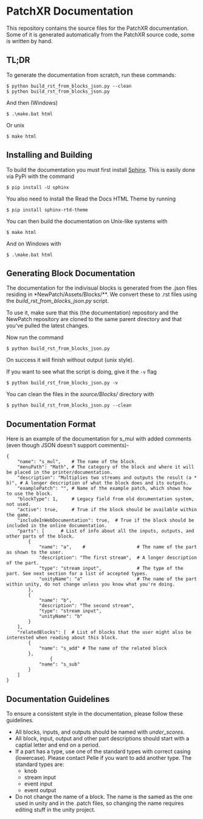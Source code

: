 # PatchXR Documentation

This repository contains the source files for the PatchXR documentation. Some of it
is generated automatically from the PatchXR source code, some is written by hand.

## TL;DR

To generate the documentation from scratch, run these commands:
```
$ python build_rst_from_blocks_json.py --clean
$ python build_rst_from_blocks_json.py
```

And then (Windows)
```
$ .\make.bat html
```

Or unix
```
$ make html
```

## Installing and Building

To build the documentation you must first install [Sphinx](https://www.sphinx-doc.org/).
This is easily done via PyPi with the command

```
$ pip install -U sphinx
```

You also need to install the Read the Docs HTML Theme by running

```
$ pip install sphinx-rtd-theme
```

You can then build the documentation on Unix-like systems with

```
$ make html
```

And on Windows with

```
$ .\make.bat html
```

## Generating Block Documentation

The documentation for the indivisual blocks is generated from the .json files residing
in *NewPatch/Assets/Blocks/**. We convert these to .rst files using the *build_rst_from_blocks_json.py* script.

To use it, make sure that this (the documentation) repository and the NewPatch repository are
cloned to the same parent directory and that you've pulled the latest changes.

Now run the command
```
$ python build_rst_from_blocks_json.py
```
On success it will finish without output (unix style).

If you want to see what the script is doing, give it the `-v` flag
```
$ python build_rst_from_blocks_json.py -v
```

You can clean the files in the *source/Blocks/* directory with
```
$ python build_rst_from_blocks_json.py --clean
```

## Documentation Format

Here is an example of the documentation for s_mul with added comments (even though JSON
doesn't support comments)-

```
{
    "name": "s_mul",    # The name of the block.
    "menuPath": "Math", # The category of the block and where it will be placed in the printer/documentation.
    "description": "Multiplies two streams and outputs the result (a * b)", # A longer description of what the block does and its outputs.
    "examplePatch": "", # Name of the example patch, which shows how to use the block.
    "blockType": 1,     # Legacy field from old documentation system, not used.
    "active": true,     # True if the block should be available within the game.
    "includeInWebDocumentation": true,  # True if the block should be included in the online documentation.
    "parts": [      # List of info about all the inputs, outputs, and other parts of the block.
        {
            "name": "a",    #                   # The name of the part as shown to the user.
            "description": "The first stream",  # A longer description of the part.
            "type": "stream input",             # The type of the part. See next section for a list of accepted types.
            "unityName": "a"                    # The name of the part within unity, do not change unless you know what you're doing.
        },
        {
            "name": "b",
            "description": "The second stream",
            "type": "stream input",
            "unityName": "b"
        }
    ],
    "relatedBlocks": [  # List of blocks that the user might also be interested when reading about this block.
        {
            "name": "s_add" # The name of the related block
        },
                {
            "name": "s_sub"
        }
    ]
}
```

## Documentation Guidelines

To ensure a consistent style in the documentation, please follow these guidelines.

- All blocks, inputs, and outputs should be named with *under_scores*.
- All block, input, output and other part descriptions should start with a 
  captial letter and end on a period.
- If a part has a type, use one of the standard types with correct casing (lowercase).
  Please contact Pelle if you want to add another type. The standard types are:
  - knob
  - stream input
  - event input
  - event output
- Do not change the name of a block. The name is the samed as the one used in unity and
  in the .patch files, so changing the name requires editing stuff in the unity project.
